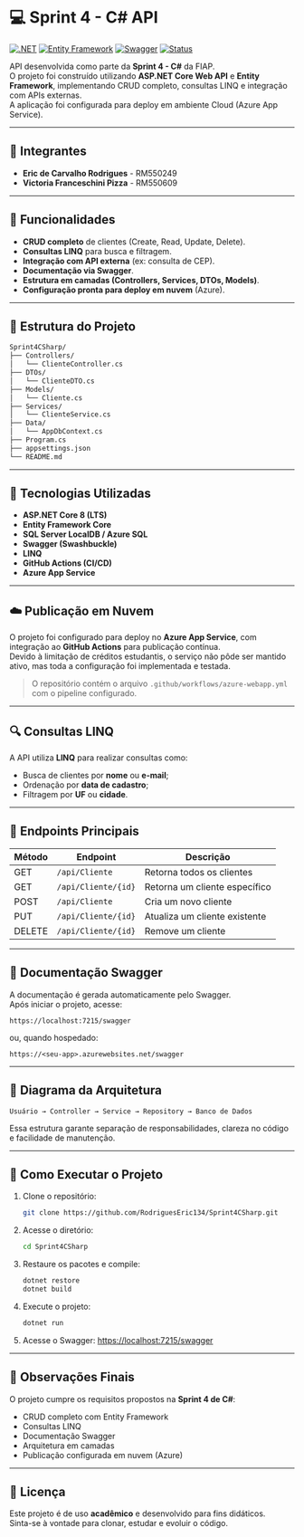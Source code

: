 # 💻 Sprint 4 - C# API

[![.NET](https://img.shields.io/badge/.NET-8.0-blue?logo=dotnet)](https://dotnet.microsoft.com/)
[![Entity Framework](https://img.shields.io/badge/Entity%20Framework-Core%208.x-blue?logo=nuget)](https://learn.microsoft.com/en-us/ef/core/)
[![Swagger](https://img.shields.io/badge/Swagger-UI-green?logo=swagger)](https://swagger.io/)
[![Status](https://img.shields.io/badge/status-concluído-brightgreen)](#)

API desenvolvida como parte da **Sprint 4 - C#** da FIAP.  
O projeto foi construído utilizando **ASP.NET Core Web API** e **Entity Framework**, implementando CRUD completo, consultas LINQ e integração com APIs externas.  
A aplicação foi configurada para deploy em ambiente Cloud (Azure App Service).

---

## 👥 Integrantes
- **Eric de Carvalho Rodrigues** - RM550249  
- **Victoria Franceschini Pizza** - RM550609  

---

## 🚀 Funcionalidades

- **CRUD completo** de clientes (Create, Read, Update, Delete).  
- **Consultas LINQ** para busca e filtragem.  
- **Integração com API externa** (ex: consulta de CEP).  
- **Documentação via Swagger**.  
- **Estrutura em camadas (Controllers, Services, DTOs, Models)**.  
- **Configuração pronta para deploy em nuvem** (Azure).  

---

## 📂 Estrutura do Projeto

```bash
Sprint4CSharp/
├── Controllers/
│   └── ClienteController.cs
├── DTOs/
│   └── ClienteDTO.cs
├── Models/
│   └── Cliente.cs
├── Services/
│   └── ClienteService.cs
├── Data/
│   └── AppDbContext.cs
├── Program.cs
├── appsettings.json
└── README.md
```

---

## 🧩 Tecnologias Utilizadas

- **ASP.NET Core 8 (LTS)**  
- **Entity Framework Core**  
- **SQL Server LocalDB / Azure SQL**  
- **Swagger (Swashbuckle)**  
- **LINQ**  
- **GitHub Actions (CI/CD)**  
- **Azure App Service**  

---

## ☁️ Publicação em Nuvem

O projeto foi configurado para deploy no **Azure App Service**, com integração ao **GitHub Actions** para publicação contínua.  
Devido à limitação de créditos estudantis, o serviço não pôde ser mantido ativo, mas toda a configuração foi implementada e testada.  

> O repositório contém o arquivo `.github/workflows/azure-webapp.yml` com o pipeline configurado.  

---

## 🔍 Consultas LINQ

A API utiliza **LINQ** para realizar consultas como:  
- Busca de clientes por **nome** ou **e-mail**;  
- Ordenação por **data de cadastro**;  
- Filtragem por **UF** ou **cidade**.  

---

## 🧠 Endpoints Principais

| Método | Endpoint              | Descrição                         |
|---------|----------------------|-----------------------------------|
| GET     | `/api/Cliente`        | Retorna todos os clientes         |
| GET     | `/api/Cliente/{id}`   | Retorna um cliente específico     |
| POST    | `/api/Cliente`        | Cria um novo cliente              |
| PUT     | `/api/Cliente/{id}`   | Atualiza um cliente existente     |
| DELETE  | `/api/Cliente/{id}`   | Remove um cliente                 |

---

## 🧾 Documentação Swagger

A documentação é gerada automaticamente pelo Swagger.  
Após iniciar o projeto, acesse:  

```
https://localhost:7215/swagger
```
ou, quando hospedado:  
```
https://<seu-app>.azurewebsites.net/swagger
```

---

## 🧱 Diagrama da Arquitetura

```
Usuário → Controller → Service → Repository → Banco de Dados
```

Essa estrutura garante separação de responsabilidades, clareza no código e facilidade de manutenção.

---

## 📘 Como Executar o Projeto

1. Clone o repositório:
   ```bash
   git clone https://github.com/RodriguesEric134/Sprint4CSharp.git
   ```

2. Acesse o diretório:
   ```bash
   cd Sprint4CSharp
   ```

3. Restaure os pacotes e compile:
   ```bash
   dotnet restore
   dotnet build
   ```

4. Execute o projeto:
   ```bash
   dotnet run
   ```

5. Acesse o Swagger:
   [https://localhost:7215/swagger](https://localhost:7215/swagger)

---

## 🧩 Observações Finais

O projeto cumpre os requisitos propostos na **Sprint 4 de C#**:  
- CRUD completo com Entity Framework  
- Consultas LINQ  
- Documentação Swagger  
- Arquitetura em camadas  
- Publicação configurada em nuvem (Azure)

---

## 📄 Licença

Este projeto é de uso **acadêmico** e desenvolvido para fins didáticos.  
Sinta-se à vontade para clonar, estudar e evoluir o código.
